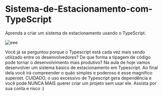 # Sistema-de-Estacionamento-com-TypeScript
Aprenda a criar um sistema de estacionamento usando o TypeScript.

![eee](https://user-images.githubusercontent.com/89813760/147673034-1eccead9-3a78-4d98-9a86-0578726f48d6.png)

Você já se perguntou porque o Typescript está cada vez mais sendo utilizado entre os desenvolvedores? De que forma a tipagem de código pode tornar o desenvolvimento mais produtivo? Na aula de hoje vamos desenvolver um sistema básico de estacionamento em Typescript. Ao final dela você irá compreender o quão simples e poderoso é esse magnifico superset. CUIDADO, o uso excessivo de Typescript gera dependência e você pode NUNCA MAIS querer criar um projeto sem usar ele. Assista por sua conta e risco :)

